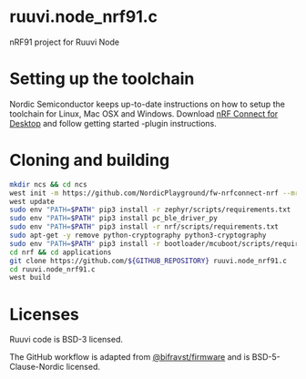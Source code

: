 # ruuvi.node_nrf91.c
nRF91 project for Ruuvi Node

# Setting up the toolchain
Nordic Semiconductor keeps up-to-date instructions on how to setup the toolchain for 
Linux, Mac OSX and Windows. Download [nRF Connect for Desktop](https://www.nordicsemi.com/Software-and-tools/Development-Tools/nRF-Connect-for-desktop) and follow getting started -plugin instructions. 

# Cloning and building
```bash
mkdir ncs && cd ncs
west init -m https://github.com/NordicPlayground/fw-nrfconnect-nrf --mr v1.2.0
west update
sudo env "PATH=$PATH" pip3 install -r zephyr/scripts/requirements.txt
sudo env "PATH=$PATH" pip3 install pc_ble_driver_py
sudo env "PATH=$PATH" pip3 install -r nrf/scripts/requirements.txt
sudo apt-get -y remove python-cryptography python3-cryptography
sudo env "PATH=$PATH" pip3 install -r bootloader/mcuboot/scripts/requirements.txt
cd nrf && cd applications
git clone https://github.com/${GITHUB_REPOSITORY} ruuvi.node_nrf91.c
cd ruuvi.node_nrf91.c
west build
```

# Licenses
Ruuvi code is BSD-3 licensed. 

The GitHub workflow is adapted from [@bifravst/firmware](https://github.com/bifravst/firmware) and is BSD-5-Clause-Nordic licensed.
